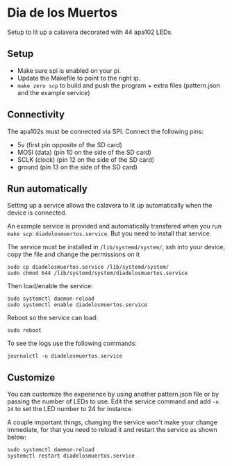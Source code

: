 # Dia de los Muertos

Setup to lit up a calavera decorated with 44 apa102 LEDs.

## Setup

- Make sure spi is enabled on your pi.
- Update the Makefile to point to the right ip.
- `make zero scp` to build and push the program + extra files (pattern.json and the example service)

## Connectivity

The apa102s must be connected via SPI. Connect the following pins:

- 5v (first pin opposite of the SD card)
- MOSI (data) (pin 10 on the side of the SD card)
- SCLK (clock) (pin 12 on the side of the SD card)
- ground (pin 13 on the side of the SD card)

## Run automatically

Setting up a service allows the calavera to lit up automatically when the device
is connected.

An example service is provided and automatically transfered when you run `make scp`: `diadelosmuertos.service`.
But you need to install that service.

The service must be installed in `/lib/systemd/system/`, ssh into your device, copy the file and change the permissions on it

```
sudo cp diadelosmuertos.service /lib/systemd/system/
sudo chmod 644 /lib/systemd/system/diadelosmuertos.service
```

Then load/enable the service:

```
sudo systemctl daemon-reload
sudo systemctl enable diadelosmuertos.service
```

Reboot so the service can load:

```
sudo reboot
```

To see the logs use the following commands:

```
journalctl -u diadelosmuertos.service
```

## Customize

You can customize the experience by using another pattern.json file or by passing the number of LEDs to use. Edit the service command and add `-n 24` to set the LED number to 24 for instance.

A couple important things, changing the service won't make your change immediate, for that you need to reload it and restart the service as shown below:

```
sudo systemctl daemon-reload
systemctl restart diadelosmuertos.service
```
